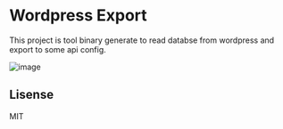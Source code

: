 # Wordpress Export

This project is tool binary generate to read databse from wordpress and export to some api config.

![image](https://github.com/user-attachments/assets/2b4c2d8d-b6b8-4fdd-9a2b-9c6f7df3c759)


## Lisense

MIT
